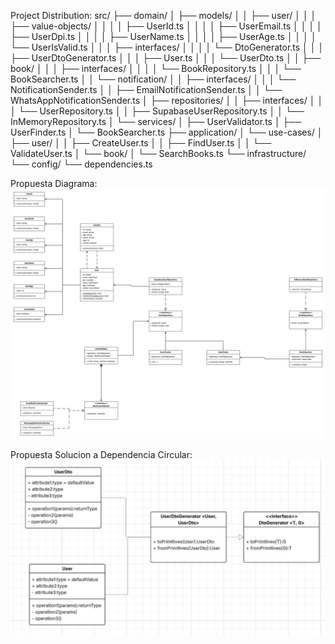 Project Distribution:
src/
├── domain/
│   ├── models/
│   │   ├── user/
│   │   │   ├── value-objects/
│   │   │   │   ├── UserId.ts
│   │   │   │   ├── UserEmail.ts
│   │   │   │   ├── UserDpi.ts
│   │   │   │   ├── UserName.ts
│   │   │   │   ├── UserAge.ts
│   │   │   │   └── UserIsValid.ts
│   │   │   ├── interfaces/
│   │   │   │   └── DtoGenerator.ts
│   │   │   ├── UserDtoGenerator.ts
│   │   │   ├── User.ts
│   │   │   └── UserDto.ts
│   │   ├── book/
│   │   │   ├── interfaces/
│   │   │   │   └── BookRepository.ts
│   │   │   └── BookSearcher.ts
│   │   └── notification/
│   │       ├── interfaces/
│   │       │   └── NotificationSender.ts
│   │       ├── EmailNotificationSender.ts
│   │       └── WhatsAppNotificationSender.ts
│   ├── repositories/
│   │   ├── interfaces/
│   │   │   └── UserRepository.ts
│   │   ├── SupabaseUserRepository.ts
│   │   └── InMemoryRepository.ts
│   └── services/
│       ├── UserValidator.ts
│       ├── UserFinder.ts
│       └── BookSearcher.ts
├── application/
│   └── use-cases/
│       ├── user/
│       │   ├── CreateUser.ts
│       │   ├── FindUser.ts
│       │   └── ValidateUser.ts
│       └── book/
│           └── SearchBooks.ts
└── infrastructure/
    └── config/
        └── dependencies.ts

Propuesta Diagrama:
![alt text](src/img/propuesta_diagrama.jpeg)

Propuesta Solucion a Dependencia Circular:
![alt text](src/img/solucion_dependencia_circular.jpg)